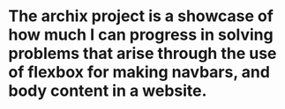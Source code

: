 # The archix project is a showcase of how much I can progress in solving problems that arise through the use of flexbox for making navbars, and body content in a website.
